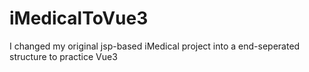 # iMedicalToVue3
I changed my original jsp-based iMedical project into a end-seperated structure to practice Vue3
